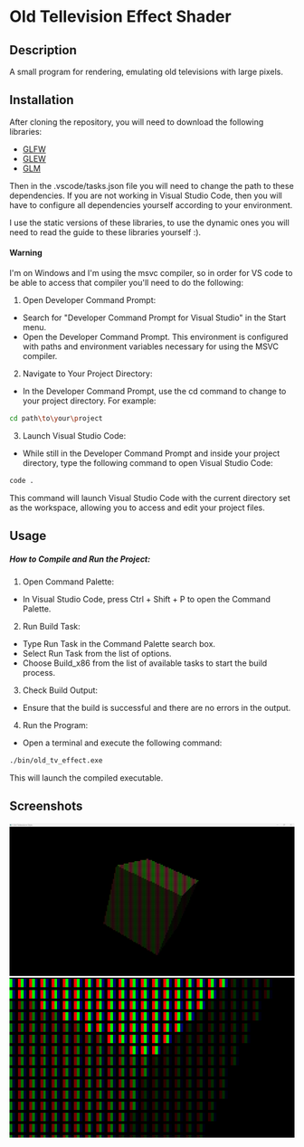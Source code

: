 # Old Tellevision Effect Shader

## Description

A small program for rendering, emulating old televisions with large pixels.

## Installation

After cloning the repository, you will need to download the following libraries:
 - [GLFW](https://www.glfw.org/download.html)
 - [GLEW](https://glew.sourceforge.net/)
 - [GLM](https://github.com/g-truc/glm.git)

Then in the .vscode/tasks.json file you will need to change the path to these dependencies. If you are not working in Visual Studio Code, then you will have to configure all dependencies yourself according to your environment.

I use the static versions of these libraries, to use the dynamic ones you will need to read the guide to these libraries yourself :\).

#### Warning
I'm on Windows and I'm using the msvc compiler, so in order for VS code to be able to access that compiler you'll need to do the following:
1. Open Developer Command Prompt:
 - Search for "Developer Command Prompt for Visual Studio" in the Start menu.
 - Open the Developer Command Prompt. This environment is configured with paths and environment variables necessary for using the MSVC compiler.

2. Navigate to Your Project Directory:
 - In the Developer Command Prompt, use the cd command to change to your project directory. For example:
```bash
cd path\to\your\project
```

3. Launch Visual Studio Code:
 - While still in the Developer Command Prompt and inside your project directory, type the following command to open Visual Studio Code:
```bash
code .
```
This command will launch Visual Studio Code with the current directory set as the workspace, allowing you to access and edit your project files.

## Usage

##### How to Compile and Run the Project:
1. Open Command Palette:
 - In Visual Studio Code, press Ctrl + Shift + P to open the Command Palette.

2. Run Build Task:
 - Type Run Task in the Command Palette search box.
 - Select Run Task from the list of options.
 - Choose Build_x86 from the list of available tasks to start the build process.

3. Check Build Output:
 - Ensure that the build is successful and there are no errors in the output.

4. Run the Program:
 - Open a terminal and execute the following command:
```bash
./bin/old_tv_effect.exe
```
This will launch the compiled executable.


## Screenshots

![Screenshot_01](screenshot_01.png)
![Screenshot_02](screenshot_02.png)